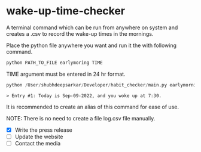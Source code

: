 # wake-up-time-checker

A terminal command which can be run from anywhere on system and creates a .csv to record the wake-up times in the mornings.

Place the python file anywhere you want and run it the with following command. 

```python
python PATH_TO_FILE earlymoring TIME
```

TIME argument must be entered in 24 hr format.

```python
python /User/shubhdeepsarkar/Developer/habit_checker/main.py earlymorning 7:30
```
```
> Entry #1: Today is Sep-09-2022, and you woke up at 7:30.
```

It is recommended to create an alias of this command for ease of use.

NOTE: There is no need to create a file log.csv file manually. 


- [x] Write the press release
- [ ] Update the website
- [ ] Contact the media
